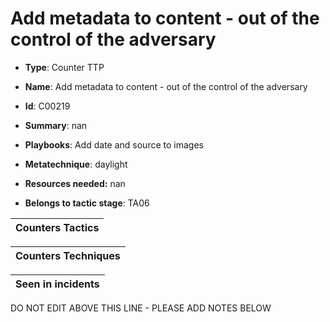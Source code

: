 # Add metadata to content - out of the control of the adversary

* **Type**: Counter TTP

* **Name**: Add metadata to content - out of the control of the adversary

* **Id**: C00219

* **Summary**: nan

* **Playbooks**: Add date and source to images

* **Metatechnique**: daylight

* **Resources needed:** nan

* **Belongs to tactic stage**: TA06


| Counters Tactics |
| ---------------- |



| Counters Techniques |
| ------------------- |



| Seen in incidents |
| ----------------- |

DO NOT EDIT ABOVE THIS LINE - PLEASE ADD NOTES BELOW